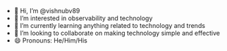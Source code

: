 - 👋 Hi, I’m @vishnubv89
- 👀 I’m interested in observability and technology
- 🌱 I’m currently learning anything related to technology and trends
- 💞️ I’m looking to collaborate on making technology simple and effective
- 😄 Pronouns: He/Him/His

<!---
vishnubv89/vishnubv89 is a ✨ special ✨ repository because its `README.md` (this file) appears on your GitHub profile.
You can click the Preview link to take a look at your changes.
--->
